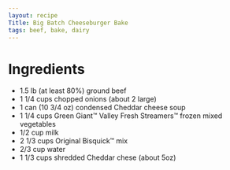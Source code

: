 ```yaml
---
layout: recipe
Title: Big Batch Cheeseburger Bake
tags: beef, bake, dairy
---
```

# Ingredients

* 1.5 lb (at least 80%) ground beef
* 1 1/4 cups chopped onions (about 2 large)
* 1 can (10 3/4 oz) condensed Cheddar cheese soup
* 1 1/4 cups Green Giant:tm: Valley Fresh Streamers&trade; frozen mixed vegetables
* 1/2 cup milk
* 2 1/3 cups Original Bisquick&trade; mix
* 2/3 cup water
* 1 1/3 cups shredded Cheddar chese (about 5oz)